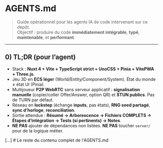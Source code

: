 
# AGENTS.md

> Guide opérationnel pour les agents IA de code intervenant sur ce dépôt.  
> Objectif : produire du code **immédiatement intégrable**, **typé**, **maintenable**, et **performant**.

---

## 0) TL;DR (pour l’agent)

- Stack : **Nuxt 4 + Vite + TypeScript strict + UnoCSS + Pinia + VitePWA + Three.js**.
- Jeu 3D en **ECS léger** (World/Entity/Component/System). État du monde ≠ état UI (Pinia).
- Multijoueur **P2P WebRTC** sans serveur applicatif : **signalisation manuelle** (copier/coller Offer/Answer, option QR) et **STUN publics**. Pas de TURN par défaut.
- Réseau en **lockstep** (échange **inputs**, pas états), **RNG seed partagé**, **sync d’horloge**, **reconciliation**.
- Sortie attendue : **Résumé → Arborescence → Fichiers COMPLETS → Étapes d’intégration → Tests (si pertinents) → Notes**.
- **NE PAS** ajouter de dépendances non listées. **NE PAS** toucher `server/` pour de la logique métier.

[...]  # Le reste du contenu complet de l'AGENTS.md
